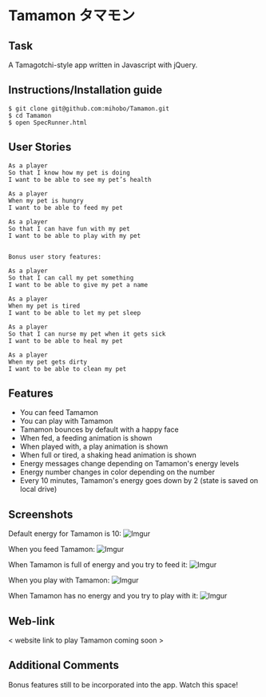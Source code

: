 # Tamamon タマモン

Task
----
A Tamagotchi-style app written in Javascript with jQuery.


Instructions/Installation guide
-------------------------------

```
$ git clone git@github.com:mihobo/Tamamon.git
$ cd Tamamon
$ open SpecRunner.html
```

User Stories
------------
```
As a player
So that I know how my pet is doing
I want to be able to see my pet’s health

As a player
When my pet is hungry
I want to be able to feed my pet

As a player
So that I can have fun with my pet
I want to be able to play with my pet


Bonus user story features:

As a player
So that I can call my pet something
I want to be able to give my pet a name

As a player
When my pet is tired
I want to be able to let my pet sleep

As a player
So that I can nurse my pet when it gets sick
I want to be able to heal my pet

As a player
When my pet gets dirty
I want to be able to clean my pet
```

Features
--------
* You can feed Tamamon
* You can play with Tamamon
* Tamamon bounces by default with a happy face
* When fed, a feeding animation is shown
* When played with, a play animation is shown
* When full or tired, a shaking head animation is shown
* Energy messages change depending on Tamamon's energy levels
* Energy number changes in color depending on the number
* Every 10 minutes, Tamamon's energy goes down by 2 (state is saved on local drive)

Screenshots
-----------
Default energy for Tamamon is 10:
![Imgur](http://i.imgur.com/rafbVxN.png)

When you feed Tamamon:
![Imgur](http://i.imgur.com/w7ccqJh.png)

When Tamamon is full of energy and you try to feed it:
![Imgur](http://i.imgur.com/M6ZGagt.png)

When you play with Tamamon:
![Imgur](http://i.imgur.com/G0IebTN.png)

When Tamamon has no energy and you try to play with it:
![Imgur](http://i.imgur.com/nD91Y9X.png)

Web-link
--------
< website link to play Tamamon coming soon >

Additional Comments
-------------------
Bonus features still to be incorporated into the app.
Watch this space!
